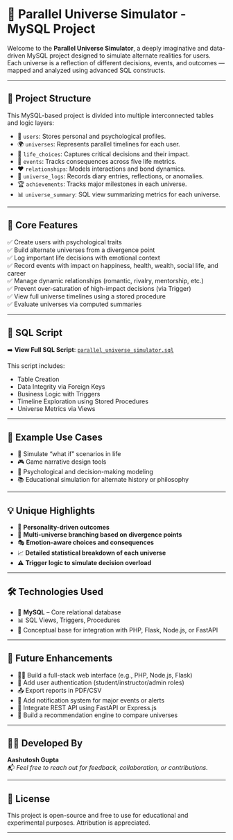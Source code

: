 # 🌌 Parallel Universe Simulator - MySQL Project

Welcome to the **Parallel Universe Simulator**, a deeply imaginative and data-driven MySQL project designed to simulate alternate realities for users. Each universe is a reflection of different decisions, events, and outcomes — mapped and analyzed using advanced SQL constructs.

---

## 📂 Project Structure

This MySQL-based project is divided into multiple interconnected tables and logic layers:

- 👤 `users`: Stores personal and psychological profiles.
- 🌍 `universes`: Represents parallel timelines for each user.
- 🧠 `life_choices`: Captures critical decisions and their impact.
- 🌠 `events`: Tracks consequences across five life metrics.
- ❤️ `relationships`: Models interactions and bond dynamics.
- 🧾 `universe_logs`: Records diary entries, reflections, or anomalies.
- 🏆 `achievements`: Tracks major milestones in each universe.
- 📊 `universe_summary`: SQL view summarizing metrics for each universe.

---

## 🔧 Core Features

✅ Create users with psychological traits  
✅ Build alternate universes from a divergence point  
✅ Log important life decisions with emotional context  
✅ Record events with impact on happiness, health, wealth, social life, and career  
✅ Manage dynamic relationships (romantic, rivalry, mentorship, etc.)  
✅ Prevent over-saturation of high-impact decisions (via Trigger)  
✅ View full universe timelines using a stored procedure  
✅ Evaluate universes via computed summaries

---

## 📜 SQL Script

➡️ **View Full SQL Script**: [`parallel_universe_simulator.sql`](./parallel_universe_simulator.sql)

This script includes:

- Table Creation  
- Data Integrity via Foreign Keys  
- Business Logic with Triggers  
- Timeline Exploration using Stored Procedures  
- Universe Metrics via Views  

---

## 📌 Example Use Cases

- 💭 Simulate “what if” scenarios in life
- 🎮 Game narrative design tools
- 🧪 Psychological and decision-making modeling
- 📚 Educational simulation for alternate history or philosophy

---

## 💡 Unique Highlights

- 🧬 **Personality-driven outcomes**
- 🔁 **Multi-universe branching based on divergence points**
- 🎭 **Emotion-aware choices and consequences**
- 📈 **Detailed statistical breakdown of each universe**
- ⚠️ **Trigger logic to simulate decision overload**

---

## 🛠️ Technologies Used

- 💽 **MySQL** – Core relational database  
- 📊 SQL Views, Triggers, Procedures  
- 🧩 Conceptual base for integration with PHP, Flask, Node.js, or FastAPI

---

## 🔮 Future Enhancements

- 🧑‍💻 Build a full-stack web interface (e.g., PHP, Node.js, Flask)  
- 🔐 Add user authentication (student/instructor/admin roles)  
- 📤 Export reports in PDF/CSV  
- 🔔 Add notification system for major events or alerts  
- 🔗 Integrate REST API using FastAPI or Express.js  
- 🤯 Build a recommendation engine to compare universes  

---

## 👨‍💻 Developed By

**Aashutosh Gupta**  
📬 *Feel free to reach out for feedback, collaboration, or contributions.*

---

## 📄 License

This project is open-source and free to use for educational and experimental purposes. Attribution is appreciated.

---

